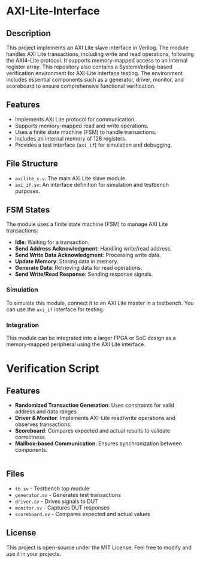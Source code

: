 # AXI-Lite-Interface

## Description
This project implements an AXI Lite slave interface in Verilog. The module handles AXI Lite transactions, including write and read operations, following the AXI4-Lite protocol. It supports memory-mapped access to an internal register array.
This repository also contains a SystemVerilog-based verification environment for AXI-Lite interface testing. The environment includes essential components such as a generator, driver, monitor, and scoreboard to ensure comprehensive functional verification.

## Features
- Implements AXI Lite protocol for communication.
- Supports memory-mapped read and write operations.
- Uses a finite state machine (FSM) to handle transactions.
- Includes an internal memory of 128 registers.
- Provides a test interface (`axi_if`) for simulation and debugging.

## File Structure
- `axilite_s.v`: The main AXI Lite slave module.
- `axi_if.sv`: An interface definition for simulation and testbench purposes.

## FSM States
The module uses a finite state machine (FSM) to manage AXI Lite transactions:
- **Idle**: Waiting for a transaction.
- **Send Address Acknowledgment**: Handling write/read address.
- **Send Write Data Acknowledgment**: Processing write data.
- **Update Memory**: Storing data in memory.
- **Generate Data**: Retrieving data for read operations.
- **Send Write/Read Response**: Sending response signals.

### Simulation
To simulate this module, connect it to an AXI Lite master in a testbench. You can use the `axi_if` interface for testing.

### Integration
This module can be integrated into a larger FPGA or SoC design as a memory-mapped peripheral using the AXI Lite interface.

# Verification Script

## Features
- **Randomized Transaction Generation**: Uses constraints for valid address and data ranges.
- **Driver & Monitor**: Implements AXI-Lite read/write operations and observes transactions.
- **Scoreboard**: Compares expected and actual results to validate correctness.
- **Mailbox-based Communication**: Ensures synchronization between components.
   ```

## Files
- `tb.sv` - Testbench top module
- `generator.sv` - Generates test transactions
- `driver.sv` - Drives signals to DUT
- `monitor.sv` - Captures DUT responses
- `scoreboard.sv` - Compares expected and actual values


## License
This project is open-source under the MIT License. Feel free to modify and use it in your projects.
